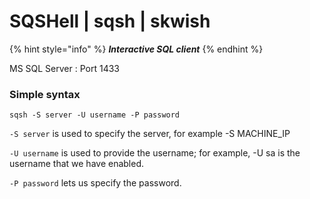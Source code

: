 # SQSHell | sqsh | skwish

{% hint style="info" %}
_**Interactive SQL client**_
{% endhint %}

MS SQL Server : Port 1433

### **Simple syntax**

```
sqsh -S server -U username -P password
```

`-S server` is used to specify the server, for example -S MACHINE\_IP&#x20;

`-U username` is used to provide the username; for example, -U sa is the username that we have enabled.&#x20;

`-P password` lets us specify the password.

